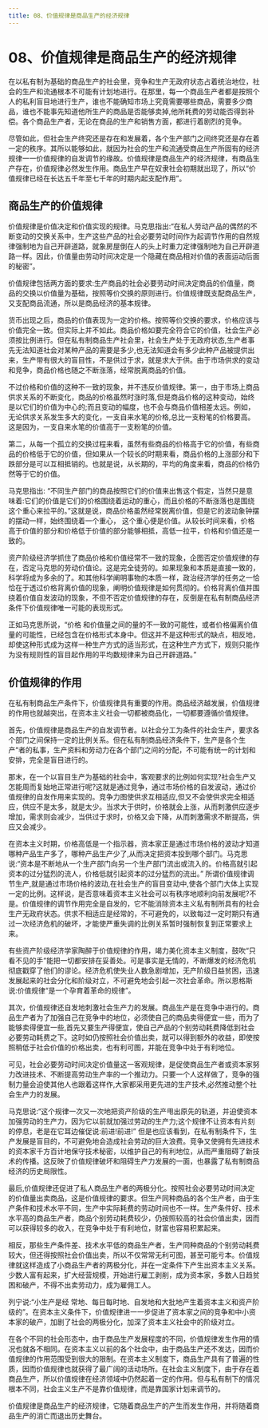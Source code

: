 ```yaml
---
title: 08、价值规律是商品生产的经济规律
---
```

# 08、价值规律是商品生产的经济规律

在以私有制为基础的商品生产的社会里，竞争和生产无政府状态占着统治地位，社会的生产和流通根本不可能有计划地进行。在那里，每一个商品生产者都是按照个人的私利盲目地进行生产，谁也不能确知市场上究竟需要哪些商品，需要多少商品，谁也不能事先知道他所生产的商品是否能够卖掉,他所耗费的劳动能否得到补偿。各个商品生产者，无论在商品的生产和销售方面，都进行着剧烈的竞争。

尽管如此，但社会生产终究还是存在和发展着，各个生产部门之间终究还是存在着一定的秩序。其所以能够如此，就因为社会的生产和流通受商品生产所固有的经济规律一一价值规律的自发调节的缘故。价值规律是商品生产的经济规律，有商品生产存在，价值规律必然发生作用。商品生产早在奴隶社会初期就出现了，所以“价值规律已经在长达五千年至七千年的时期内起支配作用”。

## 商品生产的价值规律

价值规律是价值决定和价值实现的规律。马克思指出:“在私人劳动产品的偶然的不断变动的交换关系中，生产这些产品的社会必要劳动时间作为起调节作用的自然规律强制地为自己开辟道路，就象房屋倒在人的头上时重力定律强制地为自己开辟道路一样。因此，价值量由劳动时间决定是一个隐藏在商品相对价值的表面运动后面的秘密”。

价值规律包括两方面的要求:生产商品的社会必要劳动时间决定商品的价值量，商品的交换以价值量为基础，按照等价交换的原则进行。价值规律既支配商品生产，又支配商品流通，所以是商品经济的基本规律。

货币出现之后，商品的价值表现为一定的价格。按照等价交换的要求，价格应该与价值完全一致。但实际上并不如此。商品价格如要完全符合它的价值，社会生产必须按比例进行。但在私有制商品生产社会里，社会生产处于无政府状态,生产者事先无法知道社会对某种产品的需要是多少,也无法知道会有多少此种产品被提供出来，生产带有很大的盲目性，不是供过于求，就是求大于供。由于市场供求的变动和竞争，商品价格也随之不断涨落，经常脱离商品的价值。

不过价格和价值的这种不一致的现象，并不违反价值规律。第一，由于市场上商品供求关系的不断变化，商品的价格虽然时涨时落,但是商品价格的这种变动，始终是以它们的价值为中心的;而且变动的幅度，也不会与商品价值相差太远。例如，无论供求关系发生多大的变化，一支自来水笔的价格,总比一支粉笔的价格要高。这是因为，一支自来水笔的价值高于一支粉笔的价值。

第二，从每一个孤立的交换过程来看，虽然有些商品的价格高于它的价值，有些商品的价格低于它的价值，但如果从一个较长的时期来看，商品价格的上涨部分和下跌部分是可以互相抵销的。也就是说，从长期的，平均的角度来看，商品的价格仍然等于它的价值。

马克思指出: “不同生产部门的商品按照它们的价值来出售这个假定，当然只是意味着:它们的价值是它们的价格围绕着运动的重心，而且价格的不断涨落也是围绕这个重心来拉平的。”这就是说，商品价格虽然经常脱离价值，但是它的波动象钟摆的摆动一样，始终围绕着一个重心， 这个重心便是价值。从较长时间来看，价格高于价值的部分和价格低于价值的部分能够相抵，高低一拉平，价格和价值还是一致的。

资产阶级经济学抓住了商品价格和价值经常不一致的现象，企图否定价值规律的存在，否定马克思的劳动价值论。这是完全徒劳的。如果现象和本质是直接一致的，科学将成为多余的了。和其他科学阐明事物的本质一样，政治经济学的任务之一恰恰在于透过价格背离价值的现象，阐明价值规律是如何贯彻的。价格背离价值并围绕着价值自发波动的现象，不但不否定价值规律的存在，反倒是在私有制商品经济条件下价值规律唯一可能的表现形式。

正如马克思所说，“价格 和价值量之间的量的不一致的可能性，或者价格偏离价值量的可能性，已经包含在价格形式本身中。但这并不是这种形式的缺点，相反地，却使这种形式成为这样一种生产方式的适当形式，在这种生产方式下，规则只能作为没有规则性的盲目起作用的平均数规律来为自己开辟道路。”
## 价值规律的作用

在私有制商品生产条件下，价值规律具有重要的作用。商品经济越发展，价值规律的作用也就越突出，在资本主义社会一切都被商品化，一切都要遵循价值规律。

首先，价值规律是商品生产的自发调节者。以社会分工为条件的社会生产，要求各个部门之间保持一定的比例关系。但在私有制商品经济条件下，生产是各个生产“者的私事，生产资料和劳动力在各个部门之间的分配，不可能有统一的计划和安排，完全是盲目进行的。

那末，在一个以盲目生产为基础的社会中，客观要求的比例如何实现?社会生产又怎能周而复始地正常进行呢?这就是通过竞争，通过市场价格的自发波动，通过价值规律的自发作用来实现的。竞争力图使供求互相适应,但又不会使供求完全相适应，供应不是太多，就是太少。当求大于供时，价袼就会上涨，从而刺激供应逐步增加，需求则会减少，当供过于求时，价格又会下降，从而刺激需求不断提高，供应又会减少。

在资本主义时期，价格高低是一个指示器，资本家正是通过市场价格的波动才知道哪种产品生产多了，哪种产品生产少了,从而决定把资本投到哪个部门。马克思说:“资本是不断地从一个生产部门向另一个生产部门流出或流入的。价格高就引起资本的过分猛烈的流人，价格低就引起资本的过分猛烈的流出。”
所谓价值规律调节生产,就是通过市场价格的波动,在社会生产的盲目变动中,使各个部门大体上实现一定的比例。这样说，是否意味着资本主义社会可以有秩序地顺利向前发展呢?不是。价值规律的调节作用完全是自发的，它不能消除资本主义私有制所具有的社会生产无政府状态。供求不相适应是经常的，不可避免的，以致每过一定时期只有通过一次经济危机的破坏，才能使严重失调的比例关系暂时强制恢复到正常要求上来。

有些资产阶级经济学家陶醉于价值规律的作用，竭力美化资本主义制度，鼓吹“只看不见的手”能把一切都安排在妥善处。可是事实是无情的，不断爆发的经济危机彻底戳穿了他们的谬论。经济危机使失业人数急剧增加，无产阶级日益贫困，迅速发展起来的社会分化和阶级对立，不可避免地会引起一次社会革命。所以恩格斯说:价值规律“是一个孕育着革命的规律”。

其次，价值规律还自发地刺激社会生产力的发展。商品生产是在竞争中进行的。商品生产者为了加强自己在竞争中的地位，必须使自己的商品卖得便宜一些，而为了能够卖得便宜一些,首先又要生产得便宜，使自己产品的个别劳动耗费降低到社会必要劳动耗费之下。这时如仍按照社会价值出卖，就可以得到额外的收益，即使按照稍低于社会价值的价格出卖，也有利可图，并能在竞争中处于有利地位。

可见，社会必要劳动时间决定价值量这一客观规律，是促使商品生产者或资本家努力改进技术、不断提高劳动生产率的一个推动力。只要一个人这样做了，竞争的强制力量会迫使其他人也跟着这样作,大家都采用更先进的生产技术,必然推动整个社会生产力的发展。

马克思说:“这个规律一次又一次地把资产阶级的生产甩出原先的轨道，并迫使资本加强劳动的生产力，因为它以前就加强过劳动的生产力;这个规律不让资本有片刻的停息，老是在它耳边催促说:前进!前进!”
但是也应该看到，在私有制条件下，生产发展是盲目的，不可避免地会造成社会劳动的巨大浪费。竞争又使拥有先进技术的资本家千方百计地保守技术秘密，以维护自己的有利地位，从而严重阻碍了新技术的传播。这反映了价值规律破坏和阻碍生产力发展的一面，也暴露了私有制商品经济的历史局限性。

最后,价值规律还促进了私人商品生产者的两极分化。按照社会必要劳动时间决定的价值量出卖商品，这是价值规律的要求。但生产同种商品的各个生产者，由于生产条件和技术水平不同，生产中实际耗费的劳动时间也不一样。生产条件好、技术水平高的商品生产者，商品个别劳动耗费较少，仍按照较高的社会价值出卖，因而可以获得较多的收入，在竞争中处于有利地位，财富也容易积累起来。

相反，那些生产条件差、技术水平低的商品生产者，生产同种商品的个别劳动耗费较大，但还得按照社会价值出卖，所以不仅常常无利可图，甚至可能亏本。价值规律就这样造成了小商品生产者的两极分化，并在一定条件下产生出资本主义关系。少数人富有起来，扩大经营规模，开始进行雇工剥削，成为资本家，多数人日趋贫困和破产，不得不出卖劳动力，成为雇佣工人。

列宁说:“小生产是经 常地、每日每时地、自发地和大批地产生着资本主义和资产阶级的”。在资本主义条件下，价值规律进一一步促进了资本家之间的竞争和中小资本家的破产，加剧了社会的两极分化，加深了资本主义社会中的阶级对立。

在各个不同的社会形态中，由于商品生产发展程度的不同，价值规律发生作用的情况也就各不相同。在资本主义以前的各个社会中，由于商品生产还不发达，因而价值规律的作用范围受到很大的限制。在资本主义制度下，商品生产具有了普遍的性质，因而价值规律也就获得了最广阔的活动场所。在社会主义制度下，由于存在着商品生产，所以价值规律在经济领域中仍然起着一定的作用。但与私有制下的情况根本不同，社会主义生产不是靠价值规律，而是靠国家计划来调节的。

价值规律是商品生产的经济规律，它随着商品生产的产生而发生作用，并将随着商品生产的消亡而退出历史舞台。